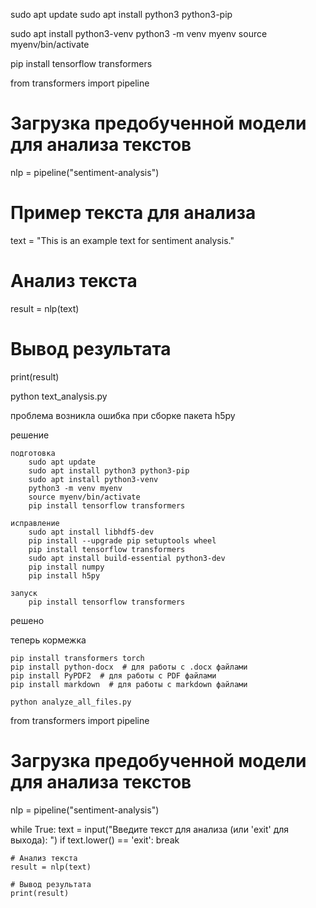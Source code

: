 sudo apt update
sudo apt install python3 python3-pip

sudo apt install python3-venv
python3 -m venv myenv
source myenv/bin/activate

pip install tensorflow transformers

<!-- text_analysis.py -->
from transformers import pipeline

# Загрузка предобученной модели для анализа текстов
nlp = pipeline("sentiment-analysis")

# Пример текста для анализа
text = "This is an example text for sentiment analysis."

# Анализ текста
result = nlp(text)

# Вывод результата
print(result)

<!--  -->

python text_analysis.py

проблема
возникла ошибка при сборке пакета h5py

решение

    подготовка
        sudo apt update
        sudo apt install python3 python3-pip
        sudo apt install python3-venv
        python3 -m venv myenv
        source myenv/bin/activate
        pip install tensorflow transformers

    исправление
        sudo apt install libhdf5-dev
        pip install --upgrade pip setuptools wheel
        pip install tensorflow transformers
        sudo apt install build-essential python3-dev
        pip install numpy
        pip install h5py

    запуск
        pip install tensorflow transformers

решено

теперь кормежка

    pip install transformers torch
    pip install python-docx  # для работы с .docx файлами
    pip install PyPDF2  # для работы с PDF файлами
    pip install markdown  # для работы с markdown файлами

    python analyze_all_files.py


from transformers import pipeline

# Загрузка предобученной модели для анализа текстов
nlp = pipeline("sentiment-analysis")

while True:
    text = input("Введите текст для анализа (или 'exit' для выхода): ")
    if text.lower() == 'exit':
        break

    # Анализ текста
    result = nlp(text)

    # Вывод результата
    print(result)
